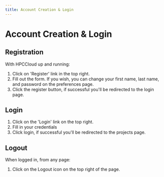 ```yaml
---
title: Account Creation & Login
---
```


# Account Creation & Login

## Registration

With HPCCloud up and running:

1. Click on 'Register' link in the top right.
2. Fill out the form. If you wish, you can change your first name, last name, and password on the preferences page.
3. Click the register button, if successful you'll be redirected to the login page.

## Login

1. Click on the 'Login' link on the top right.
2. Fill in your credentials
3. Click login, if successful you'll be redirected to the projects page.

## Logout

When logged in, from any page:

1. Click on the Logout icon on the top right of the page.

